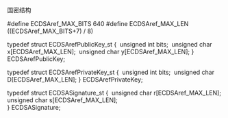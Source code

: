 国密结构



#define ECDSAref_MAX_BITS		640 
#define ECDSAref_MAX_LEN			((ECDSAref_MAX_BITS+7) / 8)


typedef struct ECDSArefPublicKey_st
{
​	unsigned int  bits;
​	unsigned char x[ECDSAref_MAX_LEN]; 
​	unsigned char y[ECDSAref_MAX_LEN]; 
} ECDSArefPublicKey;

typedef struct ECDSArefPrivateKey_st
{
​    unsigned int  bits;
​    unsigned char D[ECDSAref_MAX_LEN];
} ECDSArefPrivateKey;

typedef struct ECDSASignature_st
{
​	unsigned char r[ECDSAref_MAX_LEN];	
​	unsigned char s[ECDSAref_MAX_LEN];	
} ECDSASignature;